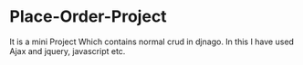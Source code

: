 # Place-Order-Project

It is a mini Project Which contains normal crud in djnago.
In this I have used Ajax and jquery, javascript etc.
